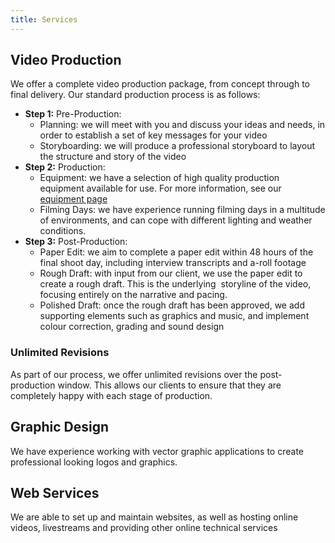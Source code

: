 ```yaml
---
title: Services
---
```


## Video Production

We offer a complete video production package, from concept through to final delivery. Our standard production process is as follows:

* __Step 1:__ Pre-Production:
  * Planning: we will meet with you and discuss your ideas and needs, in order to establish a set of key messages for your video
  * Storyboarding: we will produce a professional storyboard to layout the structure and story of the video
* __Step 2:__ Production:
  * Equipment: we have a selection of high quality production equipment available for use. For more information, see our [equipment page](/equipment)
  * Filming Days: we have experience running filming days in a multitude of environments, and can cope with different lighting and weather conditions.
* __Step 3:__ Post-Production:
  * Paper Edit: we aim to complete a paper edit within 48 hours of the final shoot day, including interview transcripts and a-roll footage
  * Rough Draft: with input from our client, we use the paper edit to create a rough draft. This is the underlying  storyline of the video, focusing entirely on the narrative and pacing.
  * Polished Draft: once the rough draft has been approved, we add supporting elements such as graphics and music, and implement colour correction, grading and sound design
  
### Unlimited Revisions

As part of our process, we offer unlimited revisions over the post-production window. This allows our clients to ensure that they are completely happy with each stage of production.


## Graphic Design

We have experience working with vector graphic applications to create professional looking logos and graphics.

## Web Services

We are able to set up and maintain websites, as well as hosting online videos, livestreams and providing other online technical services
